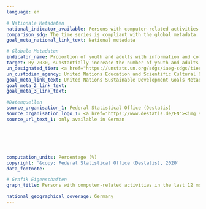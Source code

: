 ```yaml
---
language: en

# Nationale Metadaten
national_indicator_available: Persons with computer-related activities in the last 12 months
comparison_sdg: The time series is compliant with the global metadata.
goal_meta_national_link_text: National metadata

# Globale Metadaten
indicator_name: Proportion of youth and adults with information and communications technology (ICT) skills, by type of skill
target: By 2030, substantially increase the number of youth and adults who have relevant skills, including technical and vocational skills, for employment, decent jobs and entrepreneurship
un_designated_tier: <a href="https://unstats.un.org/sdgs/iaeg-sdgs/tier-classification/" title="Click here for more information on the UN tier classification.">Tier II</a>
un_custodian_agency: United Nations Education and Scientific Cultural Organisation - Institute of Statistics (UNESCO-UIS)<br>International Telecommunication Union (ITU)
goal_meta_link_text: United Nations Sustainable Development Goals Metadata
goal_meta_2_link_text: 
goal_meta_3_link_text: 

#Datenquellen
source_organisation_1: Federal Statistical Office (Destatis)
source_organisation_logo_1: <a href="https://www.destatis.de/EN"><img src="https://g205sdgs.github.io/sdg-indicators/public/OrgImgEn/destatis.png" alt="Logo destatis" style="height:60px; width:148px" /></a>
source_url_text_1: only available in German






computation_units: Percentage (%)
copyright: '&copy; Federal Statistical Office (Destatis), 2020'
data_footnote: 

# Grafik Eigenschaften
graph_title: Persons with computer-related activities in the last 12 months

national_geographical_coverage: Germany
---
```


